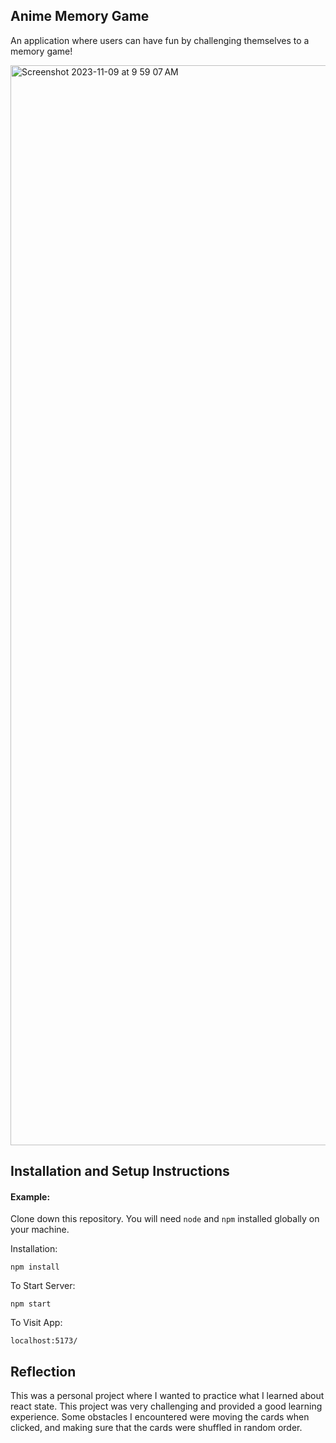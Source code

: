 ## Anime Memory Game

An application where users can have fun by challenging themselves to a memory game!

<img width="1728" alt="Screenshot 2023-11-09 at 9 59 07 AM" src="https://github.com/Dhtkevo/Anime-Memory-Game/assets/110263079/35bf9b2b-20dc-447e-880a-e51fecc9d172">

## Installation and Setup Instructions

#### Example:  

Clone down this repository. You will need `node` and `npm` installed globally on your machine.  

Installation:

`npm install`  

To Start Server:

`npm start`  

To Visit App:

`localhost:5173/`  

## Reflection

This was a personal project where I wanted to practice what I learned about react state. This project was very challenging and provided a good learning experience. Some obstacles I encountered were moving the cards when clicked, and making sure that the cards were shuffled in random order.

